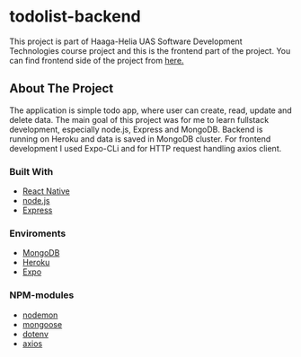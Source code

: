# todolist-backend
This project is part of Haaga-Helia UAS Software Development Technologies course project and this is the frontend part of the project. You can find frontend side of the project from [here.](https://github.com/katjasdf/todolist-backend)

## About The Project
The application is simple todo app, where user can create, read, update and delete data. The main goal of this project was for me to learn fullstack development, especially node.js, Express and MongoDB. Backend is running on Heroku and data is saved in MongoDB cluster. For frontend development I used Expo-CLi and for HTTP request handling axios client.

### Built With
* [React Native](https://reactnative.dev/)
* [node.js](https://nodejs.org/en/)
* [Express](https://expressjs.com/)

### Enviroments
* [MongoDB](https://www.mongodb.com/)
* [Heroku](https://www.heroku.com/)
* [Expo](https://expo.io/)

### NPM-modules
* [nodemon](https://www.npmjs.com/package/nodemon)
* [mongoose](https://mongoosejs.com/)
* [dotenv](https://www.npmjs.com/package/dotenv)
* [axios](https://www.npmjs.com/package/axios)

